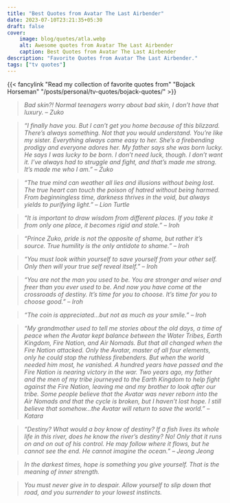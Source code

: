 ```yaml
---
title: "Best Quotes from Avatar The Last Airbender"
date: 2023-07-10T23:21:35+05:30
draft: false
cover: 
    image: blog/quotes/atla.webp
    alt: Awesome quotes from Avatar The Last Airbender
    caption: Best Quotes from Avatar The Last Airbender
description: "Favorite Quotes from Avatar The Last Airbender."
tags: ["tv quotes"] 
---
```


{{< fancylink "Read my collection of favorite quotes from" "Bojack Horseman" "/posts/personal/tv-quotes/bojack-quotes/" >}}

>*Bad skin?! Normal teenagers worry about bad skin, I don’t have that luxury. – Zuko*

>*“I finally have you. But I can’t get you home because of this blizzard. There’s always something. Not that you would understand. You’re like my sister. Everything always came easy to her. She’s a firebending prodigy and everyone adores her. My father says she was born lucky. He says I was lucky to be born. I don’t need luck, though. I don’t want it. I’ve always had to struggle and fight, and that’s made me strong. It’s made me who I am.” – Zuko*

>*“The true mind can weather all lies and illusions without being lost. The true heart can touch the poison of hatred without being harmed. From beginningless time, darkness thrives in the void, but always yields to purifying light.” – Lion Turtle*

>*“It is important to draw wisdom from different places. If you take it from only one place, it becomes rigid and stale.” – Iroh*

>*“Prince Zuko, pride is not the opposite of shame, but rather it’s source. True humility is the only antidote to shame.” – Iroh*

>*“You must look within yourself to save yourself from your other self. Only then will your true self reveal itself.” – Iroh*

>*“You are not the man you used to be. You are stronger and wiser and freer than you ever used to be. And now you have come at the crossroads of destiny. It’s time for you to choose. It’s time for you to choose good.” – Iroh*

>*“The coin is appreciated…but not as much as your smile.” – Iroh*

>*“My grandmother used to tell me stories about the old days, a time of peace when the Avatar kept balance between the Water Tribes, Earth Kingdom, Fire Nation, and Air Nomads. But that all changed when the Fire Nation attacked. Only the Avatar, master of all four elements, only he could stop the ruthless firebenders. But when the world needed him most, he vanished. A hundred years have passed and the Fire Nation is nearing victory in the war. Two years ago, my father and the men of my tribe journeyed to the Earth Kingdom to help fight against the Fire Nation, leaving me and my brother to look after our tribe. Some people believe that the Avatar was never reborn into the Air Nomads and that the cycle is broken, but I haven’t lost hope. I still believe that somehow…the Avatar will return to save the world.” – Katara*

>*“Destiny? What would a boy know of destiny? If a fish lives its whole life in this river, does he know the river’s destiny? No! Only that it runs on and on out of his control. He may follow where it flows, but he cannot see the end. He cannot imagine the ocean.” – Jeong Jeong*

>*In the darkest times, hope is something you give yourself. That is the meaning of inner strength.*

>*You must never give in to despair. Allow yourself to slip down that road, and you surrender to your lowest instincts.*
